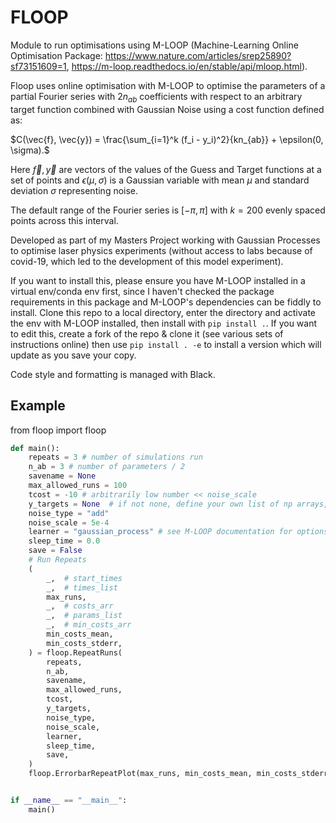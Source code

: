 # FLOOP
Module to run optimisations using M-LOOP (Machine-Learning Online Optimisation Package: https://www.nature.com/articles/srep25890?sf73151609=1, https://m-loop.readthedocs.io/en/stable/api/mloop.html).

Floop uses online optimisation with M-LOOP to optimise the parameters of a partial Fourier series with $2n_{ab}$ coefficients with respect to an arbitrary target function combined with Gaussian Noise using a cost function defined as:

$C(\vec{f}, \vec{y}) = \frac{\sum_{i=1}^k (f_i - y_i)^2}{kn_{ab}} + \epsilon(0, \sigma).$

Here $\vec{f}, \vec{y}$ are vectors of the values of the Guess and Target functions at a set of points and $\epsilon(\mu, \sigma)$ is a Gaussian variable with mean $\mu$ and standard deviation $\sigma$ representing noise.

The default range of the Fourier series is $[- \pi, \pi]$ with $k=200$ evenly spaced points across this interval.
 
 Developed as part of my Masters Project working with Gaussian Processes to optimise laser physics experiments (without access to labs because of covid-19, which led to the development of this model experiment).
 
 If you want to install this, please ensure you have M-LOOP installed in a virtual env/conda env first, since I haven't checked the package requirements in this package and M-LOOP's dependencies can be fiddly to install. Clone this repo to a local directory, enter the directory and activate the env with M-LOOP installed, then install with `pip install .`. If you want to edit this, create a fork of the repo & clone it (see various sets of instructions online) then use `pip install . -e` to install a version which will update as you save your copy.
 
 Code style and formatting is managed with Black.

## Example
from floop import floop

```python
def main():
    repeats = 3 # number of simulations run
    n_ab = 3 # number of parameters / 2
    savename = None 
    max_allowed_runs = 100
    tcost = -10 # arbitrarily low number << noise_scale
    y_targets = None  # if not none, define your own list of np arrays, 200 points
    noise_type = "add"
    noise_scale = 5e-4
    learner = "gaussian_process" # see M-LOOP documentation for options
    sleep_time = 0.0
    save = False
    # Run Repeats
    (
        _,  # start_times
        _,  # times_list
        max_runs,
        _,  # costs_arr
        _,  # params_list
        _,  # min_costs_arr
        min_costs_mean,
        min_costs_stderr,
    ) = floop.RepeatRuns(
        repeats,
        n_ab,
        savename,
        max_allowed_runs,
        tcost,
        y_targets,
        noise_type,
        noise_scale,
        learner,
        sleep_time,
        save,
    )
    floop.ErrorbarRepeatPlot(max_runs, min_costs_mean, min_costs_stderr, savename=None)


if __name__ == "__main__":
    main()
```
